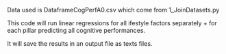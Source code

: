 Data used is DataframeCogPerfA0.csv which come from 1_JoinDatasets.py

This code will run linear regressions for all ifestyle factors separately + for each pillar predicting all cognitive performances.

It will save the results in an output file as texts files.
